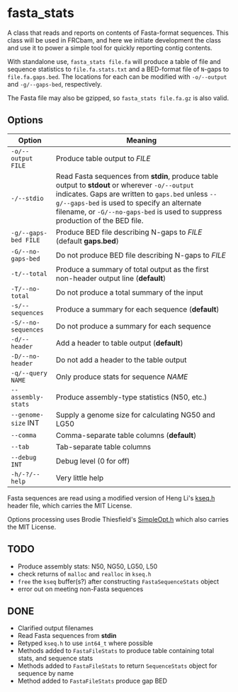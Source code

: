 fasta_stats
===========

A class that reads and reports on contents of Fasta-format sequences.  This class will be used in FRCbam, and here we initiate development the class and use it to power a simple tool for quickly reporting contig contents.

With standalone use, `fasta_stats file.fa` will produce a table of file and sequence statistics to `file.fa.stats.txt` and a BED-format file of `N`-gaps to `file.fa.gaps.bed`.  The locations for each can be modified with `-o/--output` and `-g/--gaps-bed`, respectively.

The Fasta file may also be gzipped, so `fasta_stats file.fa.gz` is also valid.

Options
-------

Option  |  Meaning
------- | --------
`-o/--output FILE` | Produce table output to *FILE*
`-/--stdio` | Read Fasta sequences from **stdin**, produce table output to **stdout** or wherever `-o/--output` indicates.  Gaps are written to `gaps.bed` unless `--g/--gaps-bed` is used to specify an alternate filename, or `-G/--no-gaps-bed` is used to suppress production of the BED file.
`-g/--gaps-bed FILE` | Produce BED file describing N-gaps to *FILE* (default **gaps.bed**)
`-G/--no-gaps-bed` | Do not produce BED file describing N-gaps to *FILE*
`-t/--total` | Produce a summary of total output as the first non-header output line (**default**)
`-T/--no-total` | Do not produce a total summary of the input
`-s/--sequences` | Produce a summary for each sequence (**default**)
`-S/--no-sequences` | Do not produce a summary for each sequence
`-d/--header` | Add a header to table output (**default**)
`-D/--no-header` | Do not add a header to the table output
`-q/--query NAME` | Only produce stats for sequence *NAME*
`--assembly-stats` | Produce assembly-type statistics (N50, etc.)
`--genome-size` INT | Supply a genome size for calculating NG50 and LG50
`--comma` | Comma-separate table columns (**default**)
`--tab` | Tab-separate table columns
`--debug INT` | Debug level (0 for off)
`-h/-?/--help` | Very little help

Fasta sequences are read using a modified version of Heng Li's [kseq.h](http://lh3lh3.users.sourceforge.net/kseq.shtml) header file, which carries the MIT License.

Options processing uses Brodie Thiesfield's [SimpleOpt.h](https://github.com/brofield/simpleopt) which also carries the MIT License.

TODO
----

* Produce assembly stats: N50, NG50, LG50, L50
* check returns of `malloc` and `realloc` in `kseq.h`
* `free` the `kseq` buffer(s?) after constructing `FastaSequenceStats` object
* error out on meeting non-Fasta sequences

DONE
----
* Clarified output filenames
* Read Fasta sequences from **stdin**
* Retyped `kseq.h` to use `int64_t` where possible
* Methods added to `FastaFileStats` to produce table containing total stats, and sequence stats
* Methods added to `FastaFileStats` to return `SequenceStats` object for sequence by name
* Method added to `FastaFileStats` produce gap BED
